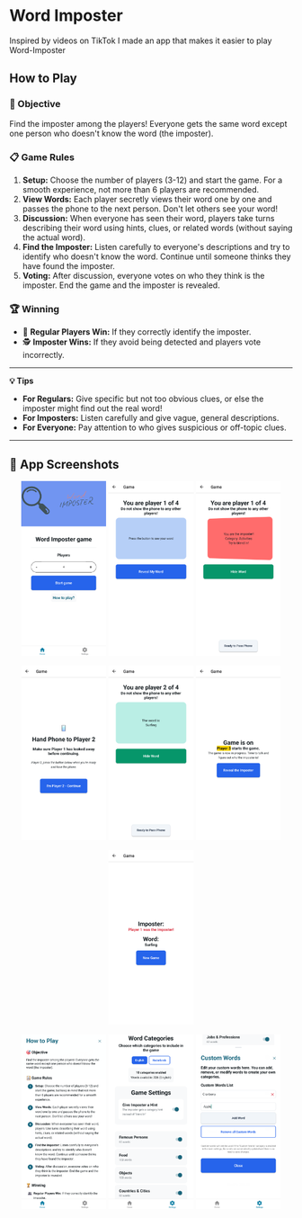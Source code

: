 # Word Imposter

Inspired by videos on TikTok I made an app that makes it easier to play Word-Imposter

## How to Play

### 🎯 Objective
Find the imposter among the players! Everyone gets the same word except one person who doesn't know the word (the imposter).

### 📋 Game Rules

1. **Setup:** Choose the number of players (3-12) and start the game. For a smooth experience, not more than 6 players are recommended.
2. **View Words:** Each player secretly views their word one by one and passes the phone to the next person. Don't let others see your word!
3. **Discussion:** When everyone has seen their word, players take turns describing their word using hints, clues, or related words (without saying the actual word).
4. **Find the Imposter:** Listen carefully to everyone's descriptions and try to identify who doesn't know the word. Continue until someone thinks they have found the imposter.
5. **Voting:** After discussion, everyone votes on who they think is the imposter. End the game and the imposter is revealed.

### 🏆 Winning

- 👥 **Regular Players Win:** If they correctly identify the imposter.
- 🕵️ **Imposter Wins:** If they avoid being detected and players vote incorrectly.

---


**💡 Tips**
- **For Regulars:** Give specific but not too obvious clues, or else the imposter might find out the real word!
- **For Imposters:** Listen carefully and give vague, general descriptions.
- **For Everyone:** Pay attention to who gives suspicious or off-topic clues.

---

## 📱 App Screenshots

<p align="center">
  <img src="assets/images/screenshots/mainscreen.png" alt="Main Screen" width="30%"/>
  <img src="assets/images/screenshots/revealword-beforeflipping.png" alt="Reveal Word Before Flipping" width="30%"/>
  <img src="assets/images/screenshots/reveal-imposter.png" alt="Reveal Imposter" width="30%"/>

</p>
<p align="center">
  <img src="assets/images/screenshots/handoverphone.png" alt="Hand Over Phone" width="30%"/>
  <img src="assets/images/screenshots/revealword.png" alt="Reveal Word" width="30%"/>
  <img src="assets/images/screenshots/gameison.png" alt="Game Is On" width="30%"/>
</p>
<p align="center">
  <img src="assets/images/screenshots/endgame.png" alt="End Game" width="30%"/>
</p>
<p align="center">
  <img src="assets/images/screenshots/howtoplay.png" alt="How To Play" width="30%"/>
   <img src="assets/images/screenshots/settings.png" alt="Settings" width="30%"/>
  <img src="assets/images/screenshots/customwordmenu.png" alt="Custom Word Menu" width="30%"/>
</p>
